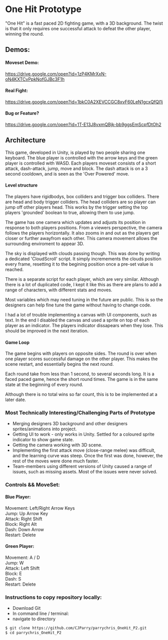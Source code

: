 # One Hit Prototype    
"One Hit" is a fast paced 2D fighting game, with a 3D background. The twist is that it only requires one successful attack to defeat the other player, winning the round.  

## Demos:
#### Moveset Demo:  
https://drive.google.com/open?id=1zP4KMrXxN-oN4KXTCvPpkNofGJBc3F1h  
#### Real Fight:  
https://drive.google.com/open?id=1bkC0A2XEVCCGC8xvF60LeN1gcxQfQl1j
#### Bug or Feature?
https://drive.google.com/open?id=1T-E13J8vxmQBjk-bb9ggsEmScpfDtOh2  
## Architecture  
This game, developed in Unity, is played by two people sharing one keyboard. The blue player is controlled with the arrow keys and the green player is controlled with WASD. Each players moveset consists of a short attack, dash-attack, jump, move and block.  The dash attack is on a 3 second cooldown, and is seen as the 'Over Powered' move.  

#### Level structure  
The players have rigidbodys, box colliders and trigger box colliders. There are head and body trigger colliders. The head colliders are so player can jump off other players head. This works by the trigger setting the top players 'grounded' boolean to true, allowing them to use jump.  

The game has one camera which updates and adjusts its position in response to both players positions. From a viewers perspective, the camera follows the players horizontally. It also zooms in and out as the players get closer or further awayfrom each other. This camera movement allows the surrounding enviroment to appear 3D.   

The sky is displayed with clouds passing though. This was done by writing a dedicated 'CloudScroll' script. It simply incremements the clouds position every frame, resetting it to the begining position once a pre-set value is reached.  

There is a separate script for each player, which are very similar. Although there is a lot of duplicated code, I kept it like this as there are plans to add a range of characters, with different stats and moves.   

Most variables which may need tuning in the future are public. This is so the designers can help fine tune the game without having to change code.

I had a lot of trouble implementing a canvas with UI components, such as text. In the end I disabled the canvas and used a sprite on top of each player as an indicator. The players indicator dissapears when they lose. This should be improved in the next iteration.   

#### Game Loop
The game begins with players on opposite sides. The round is over when one player scores successful damage on the other player. This makes the scene restart, and essentially begins the next round.   

Each round take from less than 1 second, to several seconds long. It is a faced paced game, hence the short round times. The game is in the same state at the beginning of every round.   

Although there is no total wins so far count, this is to be implemented at a later date.  

### Most Technically Interesting/Challenging Parts of Prototype  
- Merging designers 3D background and other designers sprites/animations into project.
- Getting UI to work - only works in Unity. Settled for a coloured sprite indicator to show game state.
- Getting the camera working with 3D scene.
- Implementing the first attack move (close-range melee) was difficult, and the learning curve was steep. Once the first was done, however, the rest of the moves were done much faster.
- Team-members using different versions of Unity caused a range of issues, such as missing assets. Most of the issues were never solved.

### Controls && MoveSet:  
#### Blue Player:  
Movement: Left/Right Arrow Keys  
Jump: Up Arrow Key  
Attack: Right Shift  
Block: Right Alt  
Dash: Down Arrow  
Restart: Delete  

#### Green Player:  
Movement: A / D  
Jump: W  
Attack: Left Shift  
Block: E  
Dash: S  
Restart: Delete  

### Instructions to copy repository locally:  
* Download Git   
* In command line / terminal:  
* navigate to directory  


```bash
$ git clone https://github.com/CJParry/parrychris_OneHit_P2.git
$ cd parrychris_OneHit_P2
```
